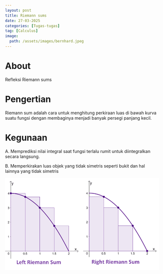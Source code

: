 ```yaml
---
layout: post
title: Riemann sums
date: 27-03-2025
categories: [Tugas-tugas]
tag: [Calculus]
image:
  path: /assets/images/bernhard.jpeg
---
```


# About
Refleksi Riemann sums

# Pengertian
Riemann sum adalah cara untuk menghitung perkiraan luas di bawah kurva suatu fungsi dengan membaginya menjadi banyak persegi panjang kecil.

# Kegunaan
A. Memprediksi nilai integral saat fungsi terlalu rumit untuk diintegralkan secara langsung.

B. Memperkirakan luas objek yang tidak simetris seperti bukit dan hal lainnya yang tidak simetris

![Desktop View](/assets/images/riemann_sums.png)